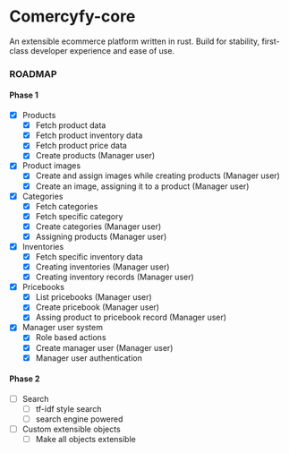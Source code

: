 # Comercyfy-core
An extensible ecommerce platform written in rust. Build for stability, first-class developer experience and ease of use.

### ROADMAP
#### Phase 1
- [x] Products
    - [x] Fetch product data
    - [x] Fetch product inventory data
    - [x] Fetch product price data
    - [x] Create products (Manager user)
- [x] Product images
    - [x] Create and assign images while creating products (Manager user)
    - [x] Create an image, assigning it to a product (Manager user)
- [x] Categories
    - [x] Fetch categories
    - [x] Fetch specific category
    - [x] Create categories (Manager user)
    - [x] Assigning products (Manager user)
- [x] Inventories
    - [x] Fetch specific inventory data
    - [x] Creating inventories (Manager user)
    - [x] Creating inventory records (Manager user)
- [x] Pricebooks
    - [x] List pricebooks (Manager user)
    - [x] Create pricebook (Manager user)
    - [x] Assing product to pricebook record (Manager user)
- [x] Manager user system
    - [x] Role based actions
    - [x] Create manager user (Manager user)
    - [x] Manager user authentication

#### Phase 2
- [ ] Search
    - [ ] tf-idf style search
    - [ ] search engine powered
- [ ] Custom extensible objects
    - [ ] Make all objects extensible

